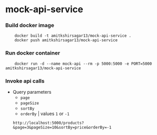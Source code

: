 # mock-api-service

### Build docker image
```
    docker build -t amitkshirsagar13/mock-api-service . 
    docker push amitkshirsagar13/mock-api-service 
```

### Run docker container
```
    docker run -d --name mock-api --rm -p 5000:5000 -e PORT=5000 amitkshirsagar13/mock-api-service
```

### Invoke api calls
- Query parameters
    - `page`
    - `pageSize`
    - `sortBy`
    - `orderBy` | values `1` or `-1`
    ```
    http://localhost:5000/products?&page=3&pageSize=10&sortBy=price&orderBy=-1
    ```